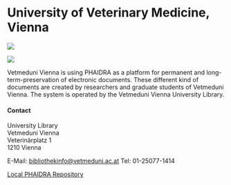 # University of Veterinary Medicine, Vienna

![](/assets/img/partner_logos/csm_Phaidra_vetmeduni_bibliothek_logo_rgb_97eab88893.jpg)

![](/assets/img/partner_logos/csm_Phaidra_vetmeduni_bibliothek1_88a903d6e6.jpg)

Vetmeduni Vienna is using PHAIDRA as a platform for permanent and long-term-preservation of electronic documents. These different kind of documents are created by researchers and graduate students of Vetmeduni Vienna. The system is operated by the Vetmeduni Vienna University Library.

 
#### Contact

University Library  
Vetmeduni Vienna  
Veterinärplatz 1  
1210 Vienna  

E-Mail: <bibliothekinfo@vetmeduni.ac.at>
Tel: 01-25077-1414
 
[Local PHAIDRA Repository](https://phaidra.vetmeduni.ac.at/)
